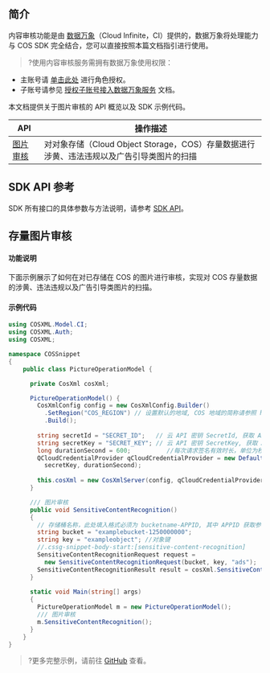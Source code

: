 ## 简介
内容审核功能是由 [数据万象](https://www.tencentcloud.com/document/product/1045)（Cloud Infinite，CI）提供的，数据万象将处理能力与 COS SDK 完全结合，您可以直接按照本篇文档指引进行使用。

>?使用内容审核服务需拥有数据万象使用权限：
- 主账号请 [单击此处](https://console.cloud.tencent.com/cam/role/grant?roleName=CI_QCSRole&policyName=QcloudCOSDataFullControl,QcloudAccessForCIRole,QcloudPartAccessForCIRole&principal=eyJzZXJ2aWNlIjoiY2kucWNsb3VkLmNvbSJ9&serviceType=%E6%95%B0%E6%8D%AE%E4%B8%87%E8%B1%A1&s_url=https%3A%2F%2Fconsole.cloud.tencent.com%2Fci) 进行角色授权。
- 子账号请参见 [授权子账号接入数据万象服务](https://intl.cloud.tencent.com/document/product/1045/33450) 文档。

本文档提供关于图片审核的 API 概览以及 SDK 示例代码。

| API                             | 操作描述                           |
| -------------------------------| -------------------------------- |
| [图片审核](https://intl.cloud.tencent.com/document/product/436/48537) | 对对象存储（Cloud Object Storage，COS）存量数据进行涉黄、违法违规以及广告引导类图片的扫描   |

## SDK API 参考

SDK 所有接口的具体参数与方法说明，请参考 [SDK API](https://cos-dotnet-sdk-doc-1253960454.file.myqcloud.com/)。

## 存量图片审核

#### 功能说明

下面示例展示了如何在对已存储在 COS 的图片进行审核，实现对 COS 存量数据的涉黄、违法违规以及广告引导类图片的扫描。

#### 示例代码

[//]: #	".cssg-snippet-sensitive-content-recognition"

```cs
using COSXML.Model.CI;
using COSXML.Auth;
using COSXML;

namespace COSSnippet
{
    public class PictureOperationModel {

      private CosXml cosXml;

      PictureOperationModel() {
        CosXmlConfig config = new CosXmlConfig.Builder()
          .SetRegion("COS_REGION") // 设置默认的地域, COS 地域的简称请参照 https://cloud.tencent.com/document/product/436/6224 
          .Build();
        
        string secretId = "SECRET_ID";   // 云 API 密钥 SecretId, 获取 API 密钥请参照 https://console.cloud.tencent.com/cam/capi
        string secretKey = "SECRET_KEY"; // 云 API 密钥 SecretKey, 获取 API 密钥请参照 https://console.cloud.tencent.com/cam/capi
        long durationSecond = 600;          //每次请求签名有效时长，单位为秒
        QCloudCredentialProvider qCloudCredentialProvider = new DefaultQCloudCredentialProvider(secretId, 
          secretKey, durationSecond);
        
        this.cosXml = new CosXmlServer(config, qCloudCredentialProvider);
      }

      /// 图片审核
      public void SensitiveContentRecognition()
      {
        // 存储桶名称，此处填入格式必须为 bucketname-APPID, 其中 APPID 获取参考 https://console.cloud.tencent.com/developer
        string bucket = "examplebucket-1250000000";
        string key = "exampleobject"; //对象键
        //.cssg-snippet-body-start:[sensitive-content-recognition]
        SensitiveContentRecognitionRequest request = 
          new SensitiveContentRecognitionRequest(bucket, key, "ads");
        SensitiveContentRecognitionResult result = cosXml.SensitiveContentRecognition(request);
      }
      
      static void Main(string[] args)
      {
        PictureOperationModel m = new PictureOperationModel();
        /// 图片审核
        m.SensitiveContentRecognition();
      }
    }
}
```

> ?更多完整示例，请前往 [GitHub](https://github.com/tencentyun/cos-snippets/tree/master/dotnet/dist/PictureOperation.cs) 查看。
